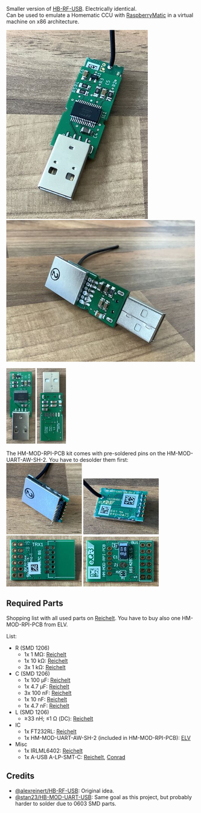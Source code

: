 Smaller version of [HB-RF-USB](https://github.com/alexreinert/PCB). Electrically identical.  
Can be used to emulate a Homematic CCU with [RaspberryMatic](https://github.com/jens-maus/RaspberryMatic) in a virtual machine on x86 architecture.

[![](docs/img/thumbs/top_perspective_500.jpeg)](![](docs/img/top_perspective.jpeg))
[![](docs/img/thumbs/bottom_perspective_500.jpeg)](![](docs/img/bottom_perspective.jpeg))

[![](docs/img/thumbs/top_200.jpeg)](![](docs/img/top.jpeg))
[![](docs/img/thumbs/bottom_200.jpeg)](![](docs/img/bottom.jpeg))

The HM-MOD-RPI-PCB kit comes with pre-soldered pins on the HM-MOD-UART-AW-SH-2. You have to desolder them first:
[![](docs/img/thumbs/HM-MOD-UART-AW-SH-2_top_200.jpeg)](![](docs/img/HM-MOD-UART-AW-SH-2_bottom.jpeg))
[![](docs/img/thumbs/HM-MOD-UART-AW-SH-2_bottom_200.jpeg)](![](docs/img/HM-MOD-UART-AW-SH-2_top.jpeg))  
[![](docs/img/thumbs/HM-MOD-RPI-PCB_bottom_200.jpeg)](![](docs/img/HM-MOD-RPI-PCB_bottom.jpeg))
[![](docs/img/thumbs/HM-MOD-RPI-PCB_top_200.jpeg)](![](docs/img/HM-MOD-RPI-PCB_top.jpeg))

## Required Parts

Shopping list with all used parts on [Reichelt](https://www.reichelt.de/my/1737625). You have to buy also one HM-MOD-RPI-PCB from ELV.

List:

- R (SMD 1206)
    - 1x 1 MΩ: [Reichelt](https://www.reichelt.de/smd-widerstand-1206-1-0-mohm-250-mw-1-rnd-1206-1-1m-p183429.html?&trstct=pol_0&nbc=1)
    - 1x 10 kΩ: [Reichelt](https://www.reichelt.de/smd-widerstand-1206-10-kohm-250-mw-1-rnd-1206-1-10k-p183394.html?&trstct=pol_0&nbc=1)
    - 3x 1 kΩ: [Reichelt](https://www.reichelt.de/smd-widerstand-1206-1-0-kohm-250-mw-1-rnd-1206-1-1-0k-p183379.html?&trstct=pol_2&nbc=1)
- C (SMD 1206)
    - 1x 100 µF: [Reichelt](https://www.reichelt.de/smd-vielschichtkondensator-g1206-100-f-6-3v-x5r-g1206-100-6-p89744.html?&trstct=pol_0&nbc=1)
    - 1x 4.7 µF: [Reichelt](https://www.reichelt.de/smd-kerko-1206-4-7-f-50-v-10-mlcc-rnd-1501206b475k-p254230.html?&trstct=pol_0&nbc=1)
    - 3x 100 nF: [Reichelt](https://www.reichelt.de/vielschicht-kerko-100nf-50v-125-c-kem-x7r1206b100n-p207152.html?&nbc=1)
    - 1x 10 nF: [Reichelt](https://www.reichelt.de/vielschicht-kerko-10nf-50v-125-c-kem-x7r1206b10n-p207144.html?&trstct=pol_3&nbc=1)
    - 1x 4.7 nF: [Reichelt](https://www.reichelt.de/vielschicht-kerko-4-7nf-50v-125-c-kem-x7r1206-4-7n-p207141.html?&trstct=pol_5&nbc=1)
- L (SMD 1206)
    - ≥33 nH; ≤1 Ω (DC): [Reichelt](https://www.reichelt.de/smd-induktivitaet-1206-keramik-220n-l-1206as-220n-p72972.html?&trstct=pol_11&nbc=1)
- IC
    - 1x FT232RL: [Reichelt](https://www.reichelt.de/rs232-interface-bruecke-usb-zu-uart-ssop-28-ft-232-rl-p64399.html?&nbc=1)
    - 1x HM-MOD-UART-AW-SH-2 (included in HM-MOD-RPI-PCB): [ELV](https://de.elv.com/elv-homematic-komplettbausatz-funkmodul-fuer-raspberry-pi-hm-mod-rpi-pcb-fuer-smart-home-hausautomation-142141)
- Misc
    - 1x IRLML6402: [Reichelt](https://www.reichelt.de/mosfet-p-ch-20v-3-7a-1-3w-sot-23-irlml-6402-p108743.html?&nbc=1)
    - 1x A-USB A-LP-SMT-C: [Reichelt](https://www.reichelt.de/usb-einbaustecker-serie-a-gerade-180-vers-usb-agf-p52008.html?&nbc=1), [Conrad](https://www.conrad.de/de/p/usb-stecker-ultra-flach-stecker-einbau-a-usb-a-lp-smt-c-usb-a-smt-assmann-wsw-inhalt-1-st-741461.html)

## Credits

- [@alexreinert/HB-RF-USB](https://github.com/alexreinert/PCB): Original idea.
- [@stan23/HB-MOD-UART-USB](https://github.com/stan23/myPCBs/tree/master/HB-MOD-UART-USB): Same goal as this project, but probably harder to solder due to 0603 SMD parts.